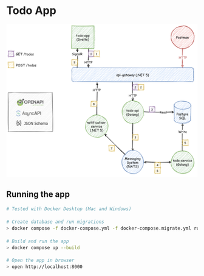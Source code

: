 # Todo App

![Todo App Architecture](doc/architecture.png)

## Running the app

```bash
# Tested with Docker Desktop (Mac and Windows)

# Create database and run migrations
> docker compose -f docker-compose.yml -f docker-compose.migrate.yml run --rm migrate

# Build and run the app
> docker compose up --build

# Open the app in browser
> open http://localhost:8000
```

